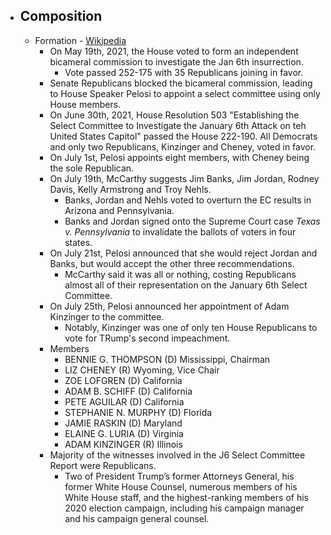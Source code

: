   - ## Composition
    - Formation - [Wikipedia](https://en.wikipedia.org/wiki/United_States_House_Select_Committee_on_the_January_6_Attack)
      - On May 19th, 2021, the House voted to form an independent bicameral commission to investigate the Jan 6th insurrection.
        - Vote passed 252-175 with 35 Republicans joining in favor.
      - Senate Republicans blocked the bicameral commission, leading to House Speaker Pelosi to appoint a select committee using only House members.
      - On June 30th, 2021, House Resolution 503 "Establishing the Select Committee to Investigate the January 6th Attack on teh United States Capitol" passed the House 222-190. All Democrats and only two Republicans, Kinzinger and Cheney, voted in favor.
      - On July 1st, Pelosi appoints eight members, with Cheney being the sole Republican.
      - On July 19th, McCarthy suggests Jim Banks, Jim Jordan, Rodney Davis, Kelly Armstrong and Troy Nehls.
        - Banks, Jordan and Nehls voted to overturn the EC results in Arizona and Pennsylvania.
        - Banks and Jordan signed onto the Supreme Court case *Texas v. Pennsylvania* to invalidate the ballots of voters in four states.
      - On July 21st, Pelosi announced that she would reject Jordan and Banks, but would accept the other three recommendations.
        - McCarthy said it was all or nothing, costing Republicans almost all of their representation on the January 6th Select Committee.
      - On July 25th, Pelosi announced her appointment of Adam Kinzinger to the committee.
        - Notably, Kinzinger was one of only ten House Republicans to vote for TRump's second impeachment.
      - Members
        - BENNIE G. THOMPSON (D) Mississippi, Chairman
        - LIZ CHENEY (R) Wyoming, Vice Chair
        - ZOE LOFGREN (D) California
        - ADAM B. SCHIFF (D) California
        - PETE AGUILAR (D) California
        - STEPHANIE N. MURPHY (D) Florida
        - JAMIE RASKIN (D) Maryland
        - ELAINE G. LURIA (D) Virginia
        - ADAM KINZINGER (R) Illinois
      - Majority of the witnesses involved in the J6 Select Committee Report were Republicans.
        - Two of President Trump’s former Attorneys General, his former White House Counsel, numerous members of his White House staff, and the highest-ranking members of his 2020 election campaign, including his campaign manager and his campaign general counsel.












#